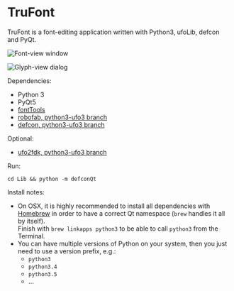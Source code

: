 # TruFont

TruFont is a font-editing application written with Python3, ufoLib, defcon and PyQt.

![Font-view window](https://raw.github.com/felipesanches/trufont/screenshots_on_README_md/screenshots/TruFont_fontView_screenshot.png)

![Glyph-view dialog](https://raw.github.com/felipesanches/trufont/screenshots_on_README_md/screenshots/TruFont_glyphView_screenshot.png)

Dependencies:

- Python 3
- PyQt5
- [fontTools]
- [robofab, python3-ufo3 branch]
- [defcon, python3-ufo3 branch]

Optional:

- [ufo2fdk, python3-ufo3 branch]

Run:

`cd Lib && python -m defconQt`

Install notes:

- On OSX, it is highly recommended to install all dependencies with [Homebrew]
  in order to have a correct Qt namespace (`brew` handles it all by itself).  
  Finish with `brew linkapps python3` to be able to call `python3` from the
  Terminal.
- You can have multiple versions of Python on your system, then you just need to
  use a version prefix, e.g.:
  * `python3`
  * `python3.4`
  * `python3.5`
  * …

[fontTools]: https://github.com/behdad/fonttools
[robofab, python3-ufo3 branch]: https://github.com/trufont/robofab
[defcon, python3-ufo3 branch]: https://github.com/trufont/defcon
[ufo2fdk, python3-ufo3 branch]: https://github.com/trufont/ufo2fdk
[Homebrew]: http://brew.sh/

